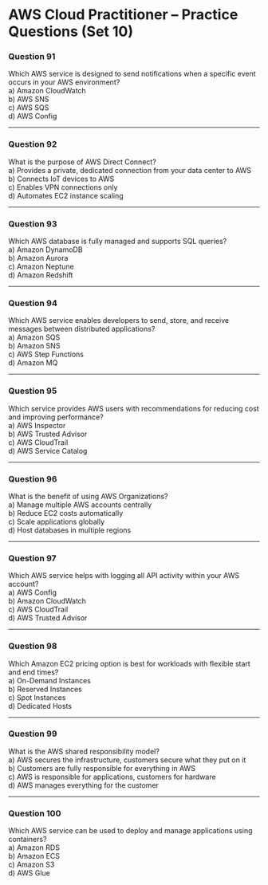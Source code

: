 # AWS Cloud Practitioner – Practice Questions (Set 10)

### Question 91  
Which AWS service is designed to send notifications when a specific event occurs in your AWS environment?  
a) Amazon CloudWatch  
b) AWS SNS  
c) AWS SQS  
d) AWS Config  

---

### Question 92  
What is the purpose of AWS Direct Connect?  
a) Provides a private, dedicated connection from your data center to AWS  
b) Connects IoT devices to AWS  
c) Enables VPN connections only  
d) Automates EC2 instance scaling  

---

### Question 93  
Which AWS database is fully managed and supports SQL queries?  
a) Amazon DynamoDB  
b) Amazon Aurora  
c) Amazon Neptune  
d) Amazon Redshift  

---

### Question 94  
Which AWS service enables developers to send, store, and receive messages between distributed applications?  
a) Amazon SQS  
b) Amazon SNS  
c) AWS Step Functions  
d) Amazon MQ  

---

### Question 95  
Which service provides AWS users with recommendations for reducing cost and improving performance?  
a) AWS Inspector  
b) AWS Trusted Advisor  
c) AWS CloudTrail  
d) AWS Service Catalog  

---

### Question 96  
What is the benefit of using AWS Organizations?  
a) Manage multiple AWS accounts centrally  
b) Reduce EC2 costs automatically  
c) Scale applications globally  
d) Host databases in multiple regions  

---

### Question 97  
Which AWS service helps with logging all API activity within your AWS account?  
a) AWS Config  
b) Amazon CloudWatch  
c) AWS CloudTrail  
d) AWS Trusted Advisor  

---

### Question 98  
Which Amazon EC2 pricing option is best for workloads with flexible start and end times?  
a) On-Demand Instances  
b) Reserved Instances  
c) Spot Instances  
d) Dedicated Hosts  

---

### Question 99  
What is the AWS shared responsibility model?  
a) AWS secures the infrastructure, customers secure what they put on it  
b) Customers are fully responsible for everything in AWS  
c) AWS is responsible for applications, customers for hardware  
d) AWS manages everything for the customer  

---

### Question 100  
Which AWS service can be used to deploy and manage applications using containers?  
a) Amazon RDS  
b) Amazon ECS  
c) Amazon S3  
d) AWS Glue  

